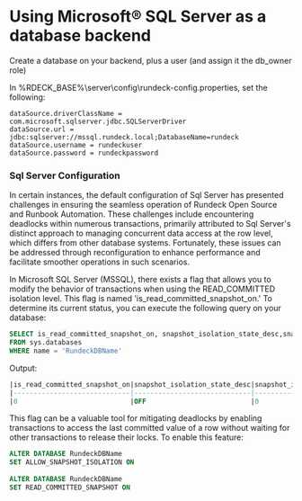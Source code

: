 # Using Microsoft&reg; SQL Server as a database backend

<!---
Original: http://support.rundeck.com/customer/en/portal/articles/2819414-install-rundeck-pro-team-launcher-on-windows
--->

Create a database on your backend, plus a user (and assign it the db_owner role)

In %RDECK_BASE%\\server\\config\\rundeck-config.properties, set the following:

```properties
dataSource.driverClassName = com.microsoft.sqlserver.jdbc.SQLServerDriver
dataSource.url = jdbc:sqlserver://mssql.rundeck.local;DatabaseName=rundeck
dataSource.username = rundeckuser
dataSource.password = rundeckpassword
```
### Sql Server Configuration

In certain instances, the default configuration of Sql Server has presented challenges in ensuring the seamless operation of Rundeck Open Source and Runbook Automation. These challenges include encountering deadlocks within numerous transactions, primarily attributed to Sql Server's distinct approach to managing concurrent data access at the row level, which differs from other database systems. Fortunately, these issues can be addressed through reconfiguration to enhance performance and facilitate smoother operations in such scenarios.

In Microsoft SQL Server (MSSQL), there exists a flag that allows you to modify the behavior of transactions when using the READ_COMMITTED isolation level. This flag is named 'is_read_committed_snapshot_on.' To determine its current status, you can execute the following query on your database:

```sql
SELECT is_read_committed_snapshot_on, snapshot_isolation_state_desc,snapshot_isolation_state
FROM sys.databases
WHERE name = 'RundeckDBName'
```

Output:
```sql
|is_read_committed_snapshot_on|snapshot_isolation_state_desc|snapshot_isolation_state|
|-----------------------------|-----------------------------|------------------------|
|0                            |OFF                          |0                       |
```

This flag can be a valuable tool for mitigating deadlocks by enabling transactions to access the last committed value of a row without waiting for other transactions to release their locks. To enable this feature:

```sql
ALTER DATABASE RundeckDBName  
SET ALLOW_SNAPSHOT_ISOLATION ON  
  
ALTER DATABASE RundeckDBName  
SET READ_COMMITTED_SNAPSHOT ON  
```

